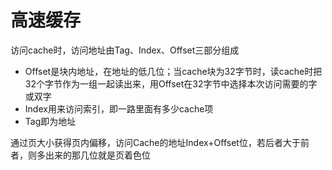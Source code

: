 # 高速缓存

访问cache时，访问地址由Tag、Index、Offset三部分组成

* Offset是块内地址，在地址的低几位；当cache块为32字节时，读cache时把32个字节作为一组一起读出来，用Offset在32字节中选择本次访问需要的字或双字
* Index用来访问索引，即一路里面有多少cache项
* Tag即为地址

通过页大小获得页内偏移，访问Cache的地址Index+Offset位，若后者大于前者，则多出来的那几位就是页着色位
